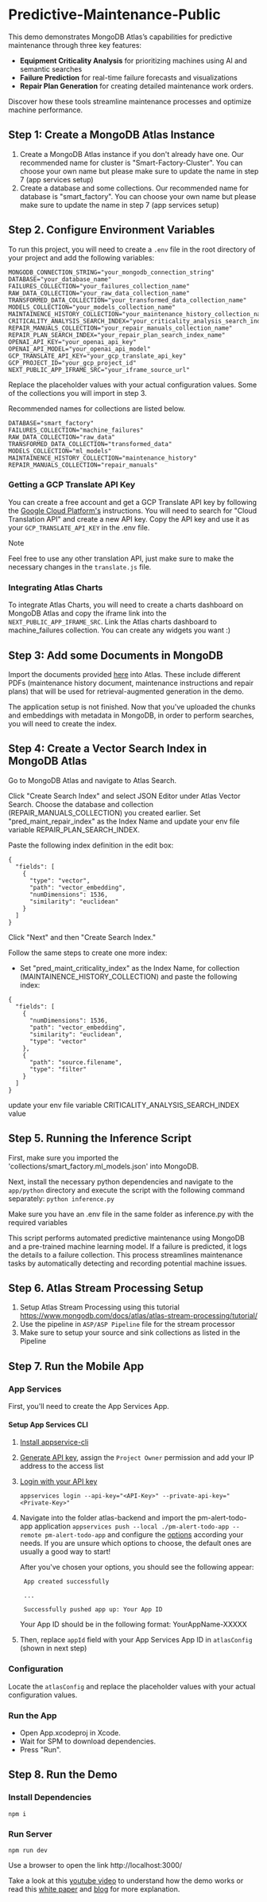 # Predictive-Maintenance-Public

This demo demonstrates MongoDB Atlas’s capabilities for predictive maintenance through three key features: 
- **Equipment Criticality Analysis** for prioritizing machines using AI and semantic searches
- **Failure Prediction** for real-time failure forecasts and visualizations
- **Repair Plan Generation** for creating detailed maintenance work orders.

Discover how these tools streamline maintenance processes and optimize machine performance.

## Step 1: Create a MongoDB Atlas Instance

1. Create a MongoDB Atlas instance if you don't already have one. Our recommended name for cluster is "Smart-Factory-Cluster". You can choose your own name but please make sure to update the name in step 7 (app services setup)
2. Create a database and some collections. Our recommended name for database is "smart_factory". You can choose your own name but please make sure to update the name in step 7 (app services setup)

## Step 2. Configure Environment Variables

To run this project, you will need to create a `.env` file in the root directory of your project and add the following variables:

```env
MONGODB_CONNECTION_STRING="your_mongodb_connection_string"
DATABASE="your_database_name"
FAILURES_COLLECTION="your_failures_collection_name"
RAW_DATA_COLLECTION="your_raw_data_collection_name"
TRANSFORMED_DATA_COLLECTION="your_transformed_data_collection_name"
MODELS_COLLECTION="your_models_collection_name"
MAINTAINENCE_HISTORY_COLLECTION="your_maintenance_history_collection_name"
CRITICALITY_ANALYSIS_SEARCH_INDEX="your_criticality_analysis_search_index_name"
REPAIR_MANUALS_COLLECTION="your_repair_manuals_collection_name"
REPAIR_PLAN_SEARCH_INDEX="your_repair_plan_search_index_name"
OPENAI_API_KEY="your_openai_api_key"
OPENAI_API_MODEL="your_openai_api_model"
GCP_TRANSLATE_API_KEY="your_gcp_translate_api_key"
GCP_PROJECT_ID="your_gcp_project_id"
NEXT_PUBLIC_APP_IFRAME_SRC="your_iframe_source_url"
```
Replace the placeholder values with your actual configuration values. Some of the collections you will import in step 3.

Recommended names for collections are listed below. 
```
DATABASE="smart_factory"
FAILURES_COLLECTION="machine_failures"
RAW_DATA_COLLECTION="raw_data"
TRANSFORMED_DATA_COLLECTION="transformed_data"
MODELS_COLLECTION="ml_models"
MAINTAINENCE_HISTORY_COLLECTION="maintenance_history"
REPAIR_MANUALS_COLLECTION="repair_manuals"
```



### Getting a GCP Translate API Key
You can create a free account and get a GCP Translate API key by following the [Google Cloud Platform's](https://cloud.google.com/gcp?utm_source=google&utm_medium=cpc&utm_campaign=emea-es-all-en-bkws-all-all-trial-e-gcp-1707574&utm_content=text-ad-none-any-DEV_c-CRE_500236788678-ADGP_Hybrid+%7C+BKWS+-+EXA+%7C+Txt+-+GCP+-+General+-+v3-KWID_43700060384861657-kwd-26415313501-userloc_1005424&utm_term=KW_google+cloud+platform-NET_g-PLAC_&&gad_source=1&gclid=CjwKCAjwp4m0BhBAEiwAsdc4aGWrFtSlO6P2himmtN7pEC2GGWxFBc7i-RD4vcuqTNRFur8u7w_RCxoCNEsQAvD_BwE&gclsrc=aw.ds&hl=en) instructions.
You will need to search for "Cloud Translation API" and create a new API key. Copy the API key and use it as your `GCP_TRANSLATE_API_KEY` in the .env file.

> [!NOTE]
> Feel free to use any other translation API, just make sure to make the necessary changes in the `translate.js` file.
      
### Integrating Atlas Charts
To integrate Atlas Charts, you will need to create a charts dashboard on MongoDB Atlas and copy the iframe link into the `NEXT_PUBLIC_APP_IFRAME_SRC`.
Link the Atlas charts dashboard to machine_failures collection. You can create any widgets you want :) 

## Step 3: Add some Documents in MongoDB

Import the documents provided [here](https://github.com/mongodb-industry-solutions/Leafy-Predictive-Maintenance/tree/main/collections) into Atlas. These include different PDFs (maintenance history document, maintenance instructions and repair plans) that will be used for retrieval-augmented generation in the demo.

The application setup is not finished. Now that you've uploaded the chunks and embeddings with metadata in MongoDB, in order to perform searches, you will need to create the index.

## Step 4: Create a Vector Search Index in MongoDB Atlas
Go to MongoDB Atlas and navigate to Atlas Search.

Click "Create Search Index" and select JSON Editor under Atlas Vector Search.
Choose the database and collection (REPAIR_MANUALS_COLLECTION) you created earlier.
Set "pred_maint_repair_index" as the Index Name and update your env file variable REPAIR_PLAN_SEARCH_INDEX.

Paste the following index definition in the edit box:
```
{
  "fields": [
    {
      "type": "vector",
      "path": "vector_embedding",
      "numDimensions": 1536,
      "similarity": "euclidean"
    }
  ]
}
```

Click "Next" and then "Create Search Index."

Follow the same steps to create one more index:

- Set "pred_maint_criticality_index" as the Index Name, for collection (MAINTAINENCE_HISTORY_COLLECTION) and paste the following index: 

```
{
  "fields": [
    {
      "numDimensions": 1536,
      "path": "vector_embedding",
      "similarity": "euclidean",
      "type": "vector"
    },
    {
      "path": "source.filename",
      "type": "filter"
    }
  ]
}
```
update your env file variable CRITICALITY_ANALYSIS_SEARCH_INDEX value

## Step 5. Running the Inference Script

First, make sure you imported the 'collections/smart_factory.ml_models.json' into MongoDB.

Next, install the necessary python dependencies and navigate to the `app/python` directory and execute the script with the following command separately:
`python inference.py`

Make sure you have an .env file in the same folder as inference.py with the required variables 

This script performs automated predictive maintenance using MongoDB and a pre-trained machine learning model. If a failure is predicted, it logs the details to a failure collection. This process streamlines maintenance tasks by automatically detecting and recording potential machine issues.

## Step 6. Atlas Stream Processing Setup

1. Setup Atlas Stream Processing using this tutorial https://www.mongodb.com/docs/atlas/atlas-stream-processing/tutorial/
2. Use the pipeline in ```ASP/ASP Pipeline``` file for the stream processor
3. Make sure to setup your source and sink collections as listed in the Pipeline

## Step 7. Run the Mobile App
### App Services

First, you'll need to create the App Services App. 

#### Setup App Services CLI

1. [Install appservice-cli](https://www.mongodb.com/docs/atlas/app-services/cli/#app-services-cli)
2. [Generate API key](https://www.mongodb.com/docs/atlas/app-services/cli/#generate-an-api-key), assign the ```Project Owner``` permission and add your IP address to the access list
3. [Login with your API key](https://www.mongodb.com/docs/atlas/app-services/realm-cli/v2/#authenticate-with-an-api-key)
   
    `appservices login --api-key="<API-Key>" --private-api-key="<Private-Key>"`
4. Navigate into the folder atlas-backend and import the pm-alert-todo-app application `appservices push --local ./pm-alert-todo-app --remote pm-alert-todo-app` and configure the [options](https://www.mongodb.com/docs/atlas/app-services/manage-apps/create/create-with-cli/#run-the-app-creation-command) according your needs. If you are unsure which options to choose, the default ones are usually a good way to start! 

    After you've chosen your options, you should see the following appear: 

        App created successfully
    
        ...
    
        Successfully pushed app up: Your App ID 
    
    Your App ID should be in the following format: YourAppName-XXXXX


6. Then, replace `appId` field with your App Services App ID in `atlasConfig` (shown in next step)

### Configuration
Locate the `atlasConfig` and replace the placeholder values with your actual configuration values.


### Run the App

- Open App.xcodeproj in Xcode.
- Wait for SPM to download dependencies.
- Press "Run".

## Step 8. Run the Demo

### Install Dependencies

```
npm i
```

### Run Server

```
npm run dev
```
Use a browser to open the link http://localhost:3000/

Take a look at this [youtube video](https://www.youtube.com/watch?v=YwTWpUl3QS8) to understand how the demo works or read this [white paper](https://www.mongodb.com/resources/solutions/use-cases/generative-ai-predictive-maintenance-applications) and [blog](https://www.mongodb.com/blog/post/building-gen-ai-powered-predictive-maintenance-mongodb) for more explanation.
